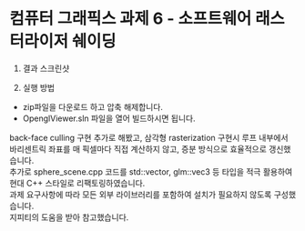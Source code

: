 # 컴퓨터 그래픽스 과제 6 - 소프트웨어 래스터라이저 쉐이딩
1. 결과 스크린샷  

2. 실행 방법  
- zip파일을 다운로드 하고 압축 해제합니다.  
- OpenglViewer.sln 파일을 열어 빌드하시면 됩니다.
   
back-face culling 구현 추가로 해봤고, 삼각형 rasterization 구현시 루프 내부에서 바리센트릭 좌표를 매 픽셀마다 직접 계산하지 않고, 증분 방식으로 효율적으로 갱신했습니다.  
추가로 sphere_scene.cpp 코드를 std::vector, glm::vec3 등 타입을 적극 활용하여 현대 C++ 스타일로 리팩토링하였습니다.  
과제 요구사항에 따라 모든 외부 라이브러리를 포함하여 설치가 필요하지 않도록 구성했습니다.  
지피티의 도움을 받아 참고했습니다.  

